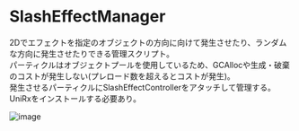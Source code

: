 # SlashEffectManager
2Dでエフェクトを指定のオブジェクトの方向に向けて発生させたり、ランダムな方向に発生させたりできる管理スクリプト。  
パーティクルはオブジェクトプールを使用しているため、GCAllocや生成・破棄のコストが発生しない(プレロード数を超えるとコストが発生)。  
発生させるパーティクルにSlashEffectControllerをアタッチして管理する。  
UniRxをインストールする必要あり。

![image](https://user-images.githubusercontent.com/64554381/217764845-edf6a397-0988-4ca6-86f6-144c7dd23fcb.png)
